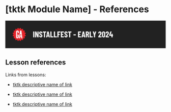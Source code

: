 # [tktk Module Name] - References

![Hero image](./assets/hero.png)

## Lesson references

Links from lessons:

- [tktk descriptive name of link]()

- [tktk descriptive name of link]()

- [tktk descriptive name of link]()
